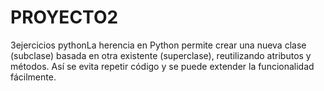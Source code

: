 # PROYECTO2
3ejercicios pythonLa herencia en Python permite crear una nueva clase (subclase) basada en otra existente (superclase), reutilizando atributos y métodos. Así se evita repetir código y se puede extender la funcionalidad fácilmente.
